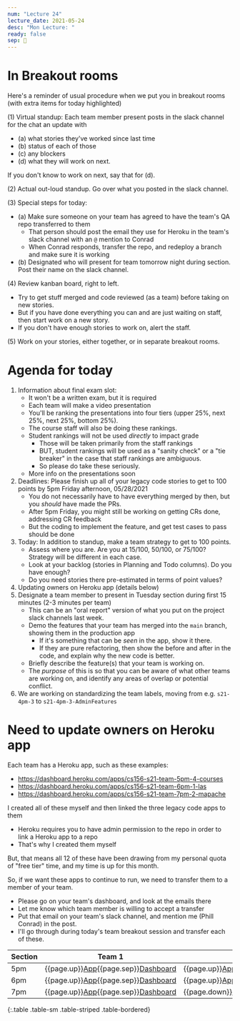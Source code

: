 ```yaml
---
num: "Lecture 24"
lecture_date: 2021-05-24
desc: "Mon Lecture: "
ready: false
sep: 🔸
---
```


# In Breakout rooms

Here's a reminder of usual procedure when we put you in breakout rooms (with extra items for today highlighted)  

(1) Virtual standup: Each team member present posts in the slack channel for the chat an update with
* (a) what stories they've worked since last time
* (b) status of each of those
* (c) any blockers
* (d) what they will work on next.
 
If you don't know to work on next, say that for (d).

(2) Actual out-loud standup.   Go over what you posted in the slack channel.

(3) Special steps for today:
* (a) Make sure someone on your team has agreed to have the team's QA repo transferred to them
  - That person should post the email they use for Heroku in the team's slack channel with an `@` mention to Conrad
  - When Conrad responds, transfer the repo, and redeploy a branch and make sure it is working
* (b) Designated who will present for team tomorrow night during section. Post their name on the slack channel.

(4) Review kanban board, right to left.  
* Try to get stuff merged and code reviewed (as a team) before taking on new stories.
* But if you have done everything you can and are just waiting on staff, then start work on a new story.
* If you don't have enough stories to work on, alert the staff.


(5) Work on your stories, either together, or in separate breakout rooms.


# Agenda for today
1. Information about final exam slot: 
   * It won't be a written exam, but it is required
   * Each team will make a video presentation 
   * You'll be ranking the presentations into four tiers (upper 25%, next 25%, next 25%, bottom 25%).
   * The course staff will also be doing these rankings.
   * Student rankings will not be used *directly* to impact grade
     - Those will be taken primarily from the staff rankings
     - BUT, student rankings will be used as a "sanity check" or a "tie breaker" in the case that staff rankings are ambiguous.
     - So please do take these seriously.
   * More info on the presentations soon
2. Deadlines: Please finish up all of your legacy code stories to get to 100 points by 5pm Friday afternoon, 05/28/2021
   - You do not necessarily have to have everything merged by then, but you *should* have made the PRs.
   - After 5pm Friday, you might still be working on getting CRs done, addressing CR feedback
   - But the coding to implement the feature, and get test cases to pass should be done
3. Today: In addition to standup, make a team strategy to get to 100 points.
   - Assess where you are.  Are you at 15/100, 50/100, or 75/100?  Strategy will be different in each case.
   - Look at your backlog (stories in Planning and Todo columns).  Do you have enough?
   - Do you need stories there pre-estimated in terms of point values?
4. Updating owners on Heroku app (details below)
5. Designate a team member to present in Tuesday section during first 15 minutes (2-3 minutes per team)
   - This can be an "oral report" version of what you put on the project slack channels last week.
   - Demo the features that your team has merged into the `main` branch, showing them in the production app
     - If it's something that can be *seen* in the app, show it there.
     - If they are pure refactoring, then show the before and after in the code, and explain why the new code is better.
   - Briefly describe the feature(s) that your team is working on.
   - The *purpose* of this is so that you can be aware of what other teams are working on, and identify any areas of overlap or potential conflict.
6. We are working on standardizing the team labels, moving from e.g. `s21-4pm-3` to `s21-4pm-3-AdminFeatures`  

# Need to update owners on Heroku app

Each team has a Heroku app, such as these examples:

* <https://dashboard.heroku.com/apps/cs156-s21-team-5pm-4-courses>
* <https://dashboard.heroku.com/apps/cs156-s21-team-6pm-1-las>
* <https://dashboard.heroku.com/apps/cs156-s21-team-7pm-2-mapache>

I created all of these myself and then linked the three legacy code apps to them
* Heroku requires you to have admin permission to the repo in order to link a Heroku app to a repo
* That's why I created them myself

But, that means all 12 of these have been drawing from my personal quota of "free tier" time, and my time is up for this month.

So, if we want these apps to continue to run, we need to transfer them to a member of your team.
* Please go on your team's dashboard, and look at the emails there
* Let me know which team member is willing to accept a transfer
* Put that email on your team's slack channel, and mention me (Phill Conrad) in the post.
* I'll go through during today's team breakout session and transfer each of these.


| Section | Team 1 | Team 2 | Team 3 | Team 4 |
|---------|--------|--------|--------|--------|
| 5pm | {{page.up}}[App](https://cs156-s21-team-5pm-1-courses.herokuapp.com){{page.sep}}[Dashboard](https://dashboard.heroku.com/apps/cs156-s21-team-5pm-1-courses) | {{page.up}}[App](https://cs156-s21-team-5pm-2-courses.herokuapp.com){{page.sep}}[Dashboard](https://dashboard.heroku.com/apps/cs156-s21-team-5pm-2-courses) | {{page.up}}[App](https://cs156-s21-team-5pm-3-courses.herokuapp.com){{page.sep}}[Dashboard](https://dashboard.heroku.com/apps/cs156-s21-team-5pm-3-courses) | {{page.up}}[App](https://cs156-s21-team-5pm-4-courses.herokuapp.com){{page.sep}}[Dashboard](https://dashboard.heroku.com/apps/cs156-s21-team-5pm-4-courses) | 
| 6pm | {{page.up}}[App](https://cs156-s21-team-6pm-1-las.herokuapp.com){{page.sep}}[Dashboard](https://dashboard.heroku.com/apps/cs156-s21-team-6pm-1-las) | {{page.up}}[App](https://cs156-s21-team-6pm-2-las.herokuapp.com){{page.sep}}[Dashboard](https://dashboard.heroku.com/apps/cs156-s21-team-6pm-2-las) | {{page.up}}[App](https://cs156-s21-team-6pm-3-las.herokuapp.com){{page.sep}}[Dashboard](https://dashboard.heroku.com/apps/cs156-s21-team-6pm-3-las) | {{page.down}}[App](https://cs156-s21-team-6pm-4-las.herokuapp.com){{page.sep}}[Dashboard](https://dashboard.heroku.com/apps/cs156-s21-team-6pm-4-las) | 
| 7pm | {{page.up}}[App](https://cs156-s21-team-7pm-1-mapache.herokuapp.com){{page.sep}}[Dashboard](https://dashboard.heroku.com/apps/cs156-s21-team-7pm-1-mapache) | {{page.down}}[App](https://cs156-s21-team-7pm-2-mapache.herokuapp.com){{page.sep}}[Dashboard](https://dashboard.heroku.com/apps/cs156-s21-team-7pm-2-mapache) | {{page.down}}[App](https://cs156-s21-team-7pm-3-mapache.herokuapp.com){{page.sep}}[Dashboard](https://dashboard.heroku.com/apps/cs156-s21-team-7pm-3-mapache) | {{page.down}}[App](https://cs156-s21-team-7pm-4-mapache.herokuapp.com){{page.sep}}[Dashboard](https://dashboard.heroku.com/apps/cs156-s21-team-7pm-4-mapache) | 
{:.table .table-sm .table-striped .table-bordered}

